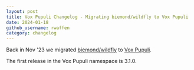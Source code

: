 ```yaml
---
layout: post
title: Vox Pupuli Changelog - Migrating biemond/wildfly to Vox Pupuli
date: 2024-01-18
github_username: rwaffen
category: changelog
---
```


Back in Nov '23 we migrated
[biemond/wildfly](https://forge.puppet.com/modules/biemond/wildfly/readme)
to [Vox Pupuli](https://forge.puppet.com/modules/puppet/wildfly/readme).

The first release in the Vox Pupuli namespace is 3.1.0.
